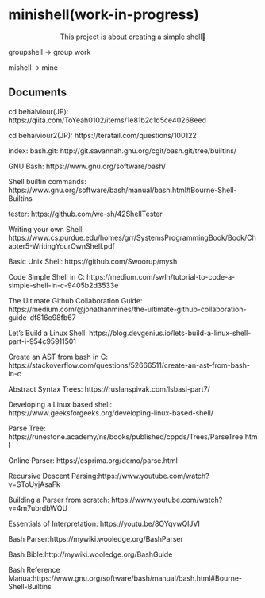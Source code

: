 # minishell(work-in-progress)

<p align="center">
<!-- 	<img alt="GitHub code size in bytes" src="https://img.shields.io/github/languages/code-size/inozo22/minishell?color=lightblue" />
	<img alt="Number of lines of code" src="https://img.shields.io/tokei/lines/github/inozo22/minishell?color=critical" />
	<img alt="Code language count" src="https://img.shields.io/github/languages/count/inozo22/minishell?color=yellow" />
	<img alt="GitHub top language" src="https://img.shields.io/github/languages/top/inozo22/minishell?color=blue" />
	<img alt="GitHub last commit" src="https://img.shields.io/github/last-commit/inozo22/minishell?color=green" /> -->
</p>

<p align="center">
	This project is about creating a simple shell🐚
</p>

<p>groupshell -> group work</p>
<p>mishell -> mine</p>


## Documents

<p>cd behaiviour(JP):   https://qiita.com/ToYeah0102/items/1e81b2c1d5ce40268eed</p>
<p>cd behaiviour2(JP):  https://teratail.com/questions/100122</p>
<p>index: bash.git: http://git.savannah.gnu.org/cgit/bash.git/tree/builtins/</p>
<p>GNU Bash:    https://www.gnu.org/software/bash/</p>
<p>Shell builtin commands:  https://www.gnu.org/software/bash/manual/bash.html#Bourne-Shell-Builtins</p>
<p>tester: https://github.com/we-sh/42ShellTester</p>
<p></p>


<p>Writing your own Shell: https://www.cs.purdue.edu/homes/grr/SystemsProgrammingBook/Book/Chapter5-WritingYourOwnShell.pdf</p>
<p>Basic Unix Shell: https://github.com/Swoorup/mysh</p>
<p>Code Simple Shell in C: https://medium.com/swlh/tutorial-to-code-a-simple-shell-in-c-9405b2d3533e</p>
<p>The Ultimate Github Collaboration Guide: https://medium.com/@jonathanmines/the-ultimate-github-collaboration-guide-df816e98fb67</p>
<p>Let’s Build a Linux Shell:  https://blog.devgenius.io/lets-build-a-linux-shell-part-i-954c95911501</p>
<p>Create an AST from bash in C: https://stackoverflow.com/questions/52666511/create-an-ast-from-bash-in-c</p>
<p>Abstract Syntax Trees: https://ruslanspivak.com/lsbasi-part7/</p>
<p>Developing a Linux based shell: https://www.geeksforgeeks.org/developing-linux-based-shell/</p>
<p>Parse Tree: https://runestone.academy/ns/books/published/cppds/Trees/ParseTree.html</p>
<p>Online Parser: https://esprima.org/demo/parse.html</p>
<p>Recursive Descent Parsing:https://www.youtube.com/watch?v=SToUyjAsaFk</p>
<p>Building a Parser from scratch: https://www.youtube.com/watch?v=4m7ubrdbWQU</p>
<p>Essentials of Interpretation: https://youtu.be/8OYqvwQlJVI</p>
<p>Bash Parser:https://mywiki.wooledge.org/BashParser</p>
<p>Bash Bible:http://mywiki.wooledge.org/BashGuide</p>
<p>Bash Reference Manua:https://www.gnu.org/software/bash/manual/bash.html#Bourne-Shell-Builtins</p>


